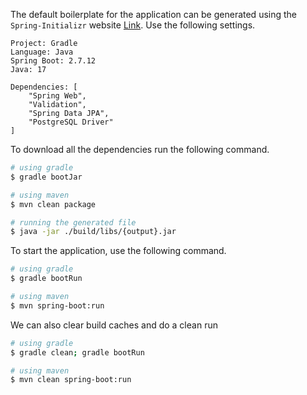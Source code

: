 The default boilerplate for the application can be generated using the `Spring-Initializr` website [Link](https://start.spring.io/). Use the following settings.

```
Project: Gradle
Language: Java
Spring Boot: 2.7.12
Java: 17

Dependencies: [
	"Spring Web",
	"Validation",
	"Spring Data JPA", 
	"PostgreSQL Driver"
]
```

To download all the dependencies run the following command.

```bash
# using gradle 
$ gradle bootJar

# using maven
$ mvn clean package

# running the generated file
$ java -jar ./build/libs/{output}.jar
```

To start the application, use the following command.

```bash
# using gradle
$ gradle bootRun

# using maven
$ mvn spring-boot:run
```

We can also clear build caches and do a clean run

```bash
# using gradle
$ gradle clean; gradle bootRun

# using maven
$ mvn clean spring-boot:run
```


